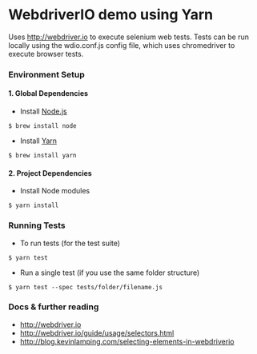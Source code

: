 # WebdriverIO demo using Yarn

Uses http://webdriver.io to execute selenium web tests. Tests can be run locally using the wdio.conf.js config file, which uses chromedriver to execute browser tests.

### Environment Setup

#### 1. Global Dependencies
  * Install [Node.js](https://nodejs.org/en/)
  ```
  $ brew install node
  ```
  * Install [Yarn](https://yarnpkg.com/lang/en/docs/install/)
  ```
  $ brew install yarn
  ```

#### 2. Project Dependencies

* Install Node modules
```
$ yarn install
```

### Running Tests

* To run tests (for the test suite)
```
$ yarn test
```

* Run a single test (if you use the same folder structure)
```
$ yarn test --spec tests/folder/filename.js
```

### Docs & further reading

* http://webdriver.io
* http://webdriver.io/guide/usage/selectors.html
* http://blog.kevinlamping.com/selecting-elements-in-webdriverio
